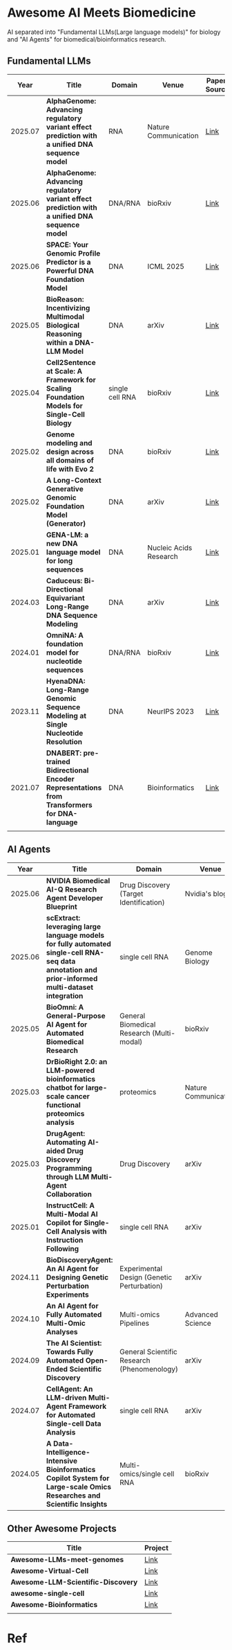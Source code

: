 # Awesome AI Meets Biomedicine

AI separated into "Fundamental LLMs(Large language models)" for biology and "AI Agents" for biomedical/bioinformatics research.

## Fundamental LLMs

| Year    | Title                                                        | Domain          | Venue                  | Paper/ Source                                                | Code/Product                                           |
| ------- | ------------------------------------------------------------ | --------------- | ---------------------- | ------------------------------------------------------------ | ------------------------------------------------------ |
| 2025.07 | **AlphaGenome: Advancing regulatory variant effect prediction with a unified DNA sequence model** | RNA             | Nature Communication   | [Link](https://www.nature.com/articles/s41467-025-60872-5)   | [Link](https://github.com/lbcb-sci/RiNALMo)            |
| 2025.06 | **AlphaGenome: Advancing regulatory variant effect prediction with a unified DNA sequence model** | DNA/RNA         | bioRxiv                | [Link](https://www.biorxiv.org/content/10.1101/2025.06.25.661532v1) | [Link](https://github.com/google-deepmind/alphagenome) |
| 2025.06 | **SPACE: Your Genomic Profile Predictor is a Powerful DNA Foundation Model** | DNA             | ICML 2025              | [Link](https://arxiv.org/abs/2506.01833)                     | [Link](https://github.com/YangLab/CSI)                 |
| 2025.05 | **BioReason: Incentivizing Multimodal Biological Reasoning within a DNA-LLM Model** | DNA             | arXiv                  | [Link](https://arxiv.org/abs/2505.23579)                     | [Link](https://github.com/bowang-lab/BioReason)        |
| 2025.04 | **Cell2Sentence at Scale: A Framework for Scaling Foundation Models for Single-Cell Biology** | single cell RNA | bioRxiv                | [Link](https://www.biorxiv.org/content/10.1101/2025.04.14.648850v1) | [Link](https://github.com/vandijklab/cell2sentence)    |
| 2025.02 | **Genome modeling and design across all domains of life with Evo 2** | DNA             | bioRxiv                | [Link](https://www.biorxiv.org/content/10.1101/2025.02.18.638918v1) | [Link](https://github.com/arcinstitute/evo2)           |
| 2025.02 | **A Long-Context Generative Genomic Foundation Model (Generator)** | DNA             | arXiv                  | [Link](https://arxiv.org/abs/2502.07272)                     | [Link](https://github.com/GenerTeam/GENERator)         |
| 2025.01 | **GENA-LM: a new DNA language model for long sequences**     | DNA             | Nucleic Acids Research | [Link](https://academic.oup.com/nar/article/53/2/gkae1310/7954523) | [Link](https://github.com/AIRI-Institute/GENA_LM)      |
| 2024.03 | **Caduceus: Bi-Directional Equivariant Long-Range DNA Sequence Modeling** | DNA             | arXiv                  | [Link](https://arxiv.org/abs/2403.03234)                     | [Link](https://caduceus-dna.github.io/)                |
| 2024.01 | **OmniNA: A foundation model for nucleotide sequences**      | DNA/RNA         | bioRxiv                | [Link](https://www.biorxiv.org/content/10.1101/2024.01.14.575543v1) |                                                        |
| 2023.11 | **HyenaDNA: Long-Range Genomic Sequence Modeling at Single Nucleotide Resolution** | DNA             | NeurIPS 2023           | [Link](https://papers.neurips.cc/paper_files/paper/2023/file/86ab6927ee4ae9bde4247793c46797c7-Paper-Conference.pdf) | [Link](https://github.com/HazyResearch/hyena-dna)      |
| 2021.07 | **DNABERT: pre-trained Bidirectional Encoder Representations from Transformers for DNA-language** | DNA             | Bioinformatics         | [Link](https://academic.oup.com/bioinformatics/article/37/15/2112/6128680) | [Link](https://github.com/jerryji1993/DNABERT)         |
|         |                                                              |                 |                        |                                                              |                                                        |

## AI Agents

| Year    | Title                                                        | Domain                                      | Venue                | Paper/Source                                                 | Code/Product                                                |
| ------- | ------------------------------------------------------------ | ------------------------------------------- | -------------------- | ------------------------------------------------------------ | ----------------------------------------------------------- |
| 2025.06 | **NVIDIA Biomedical AI-Q Research Agent Developer Blueprint** | Drug Discovery (Target Identification)      | Nvidia's blog        | [Link](https://build.nvidia.com/nvidia/biomedical-aiq-research-agent) | [Link](https://github.com/NVIDIA/bionemo-framework)         |
| 2025.06 | **scExtract: leveraging large language models for fully automated single-cell RNA-seq data annotation and prior-informed multi-dataset integration** | single cell RNA                             | Genome Biology       | [Link](https://genomebiology.biomedcentral.com/articles/10.1186/s13059-025-03639-x) | [Link](https://github.com/yxwucq/scExtract)                 |
| 2025.05 | **BioOmni: A General-Purpose AI Agent for Automated Biomedical Research** | General Biomedical Research (Multi-modal)   | bioRxiv              | [Link](https://www.biorxiv.org/content/10.1101/2025.05.30.656746v1) | [Link](https://biomni.stanford.edu/)                        |
| 2025.03 | **DrBioRight 2.0: an LLM-powered bioinformatics chatbot for large-scale cancer functional proteomics analysis** | proteomics                                  | Nature Communication | [Link](https://www.nature.com/articles/s41467-025-57430-4)   | [Link](https://drbioright.org/)                             |
| 2025.03 | **DrugAgent: Automating AI-aided Drug Discovery Programming through LLM Multi-Agent Collaboration** | Drug Discovery                              | arXiv                | [Link](https://arxiv.org/abs/2411.15692)                     | [Link](https://anonymous.4open.science/r/drugagent-5C42/)   |
| 2025.01 | **InstructCell: A Multi-Modal AI Copilot for Single-Cell Analysis with Instruction Following** | single cell RNA                             | arXiv                | [Link](https://arxiv.org/abs/2501.08187)                     | [Link](https://github.com/zjunlp/InstructCell)              |
| 2024.11 | **BioDiscoveryAgent: An AI Agent for Designing Genetic Perturbation Experiments** | Experimental Design (Genetic Perturbation)  | arXiv                | [Link](https://arxiv.org/abs/2405.17631)                     | [Link](https://github.com/snap-stanford/BioDiscoveryAgent/) |
| 2024.10 | **An AI Agent for Fully Automated Multi-Omic Analyses**      | Multi-omics Pipelines                       | Advanced Science     | [Link](https://advanced.onlinelibrary.wiley.com/doi/10.1002/advs.202407094) | [Link](https://github.com/JoshuaChou2018/AutoBA)            |
| 2024.09 | **The AI Scientist: Towards Fully Automated Open-Ended Scientific Discovery** | General Scientific Research (Phenomenology) | arXiv                | [Link](https://arxiv.org/abs/2408.06292)                     | [Link](https://github.com/SakanaAI/AI-Scientist)            |
| 2024.07 | **CellAgent: An LLM-driven Multi-Agent Framework for Automated Single-cell Data Analysis** | single cell RNA                             | arXiv                | [Link](https://arxiv.org/abs/2407.09811)                     | [Link](http://cell.agent4science.cn/)                       |
| 2024.05 | **A Data-Intelligence-Intensive Bioinformatics Copilot System for Large-scale Omics Researches and Scientific Insights** | Multi-omics/single cell RNA                 | bioRxiv              | [Link](https://www.biorxiv.org/content/10.1101/2024.05.19.594895v2) | [Link](https://github.com/lyyang01/Bio-Copilot)             |



## Other Awesome Projects

| Title                                | Project                                                      |
| ------------------------------------ | ------------------------------------------------------------ |
| **Awesome-LLMs-meet-genomes**        | [Link](https://github.com/ychuest/Awesome-LLMs-meet-genomes) |
| **Awesome-Virtual-Cell**             | [Link](https://github.com/Boom5426/Awesome-Virtual-Cell)     |
| **Awesome-LLM-Scientific-Discovery** | [Link](https://github.com/HKUST-KnowComp/Awesome-LLM-Scientific-Discovery) |
| **awesome-single-cell**              | [Link](https://github.com/seandavi/awesome-single-cell)      |
| **Awesome-Bioinformatics**           | [Link](https://github.com/danielecook/Awesome-Bioinformatics) |
|                                      |                                                              |



# Ref

